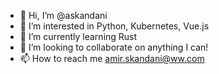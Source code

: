 - 👋 Hi, I’m @askandani
- 👀 I’m interested in Python, Kubernetes, Vue.js
- 🌱 I’m currently learning Rust
- 💞️ I’m looking to collaborate on anything I can!
- 📫 How to reach me amir.skandani@ww.com

<!---
askandani/askandani is a ✨ special ✨ repository because its `README.md` (this file) appears on your GitHub profile.
You can click the Preview link to take a look at your changes.
--->
